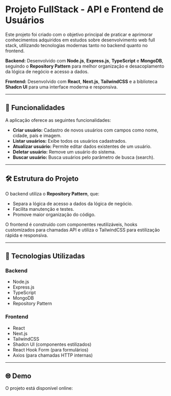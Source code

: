 # Projeto FullStack - API e Frontend de Usuários

Este projeto foi criado com o objetivo principal de praticar e aprimorar conhecimentos adquiridos em estudos sobre desenvolvimento web full stack, utilizando tecnologias modernas tanto no backend quanto no frontend.

**Backend:** Desenvolvido com **Node.js**, **Express.js**, **TypeScript** e **MongoDB**, seguindo o **Repository Pattern** para melhor organização e desacoplamento da lógica de negócio e acesso a dados.

**Frontend:** Desenvolvido com **React**, **Next.js**, **TailwindCSS** e a biblioteca **Shadcn UI** para uma interface moderna e responsiva.

---

## 📜 Funcionalidades

A aplicação oferece as seguintes funcionalidades:

- **Criar usuário:** Cadastro de novos usuários com campos como nome, cidade, país e imagem.
- **Listar usuários:** Exibe todos os usuários cadastrados.
- **Atualizar usuário:** Permite editar dados existentes de um usuário.
- **Deletar usuário:** Remove um usuário do sistema.
- **Buscar usuário:** Busca usuários pelo parâmetro de busca (search).

---

## 🛠 Estrutura do Projeto

O backend utiliza o **Repository Pattern**, que:

- Separa a lógica de acesso a dados da lógica de negócio.
- Facilita manutenção e testes.
- Promove maior organização do código.

O frontend é construído com componentes reutilizáveis, hooks customizados para chamadas API e utiliza o TailwindCSS para estilização rápida e responsiva.

---

## 🚀 Tecnologias Utilizadas

### Backend

- Node.js
- Express.js
- TypeScript
- MongoDB
- Repository Pattern

### Frontend

- React
- Next.js
- TailwindCSS
- Shadcn UI (componentes estilizados)
- React Hook Form (para formulários)
- Axios (para chamadas HTTP internas)

---

## 🌐 Demo

O projeto está disponível online:

